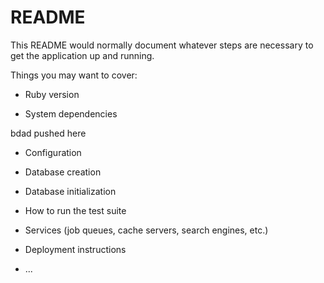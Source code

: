 # README

This README would normally document whatever steps are necessary to get the
application up and running.

Things you may want to cover:

* Ruby version

* System dependencies



<!--  initial -->

bdad
 pushed here
* Configuration

* Database creation

* Database initialization

* How to run the test suite

* Services (job queues, cache servers, search engines, etc.)

* Deployment instructions

* ...
